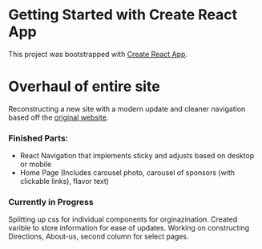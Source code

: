 # Getting Started with Create React App

This project was bootstrapped with [Create React App](https://github.com/facebook/create-react-app).

# Overhaul of entire site

Reconstructing a new site with a modern update and cleaner navigation based off the [original website](http://www.stlrenfest.com/).

### Finished Parts:
- React Navigation that implements sticky and adjusts based on desktop or mobile
- Home Page (Includes carousel photo, carousel of sponsors (with clickable links), flavor text)

### Currently in Progress

Splitting up css for individual components for orginazination. Created varible to store information for ease of updates. Working on constructing Directions, About-us, second column for select pages.
